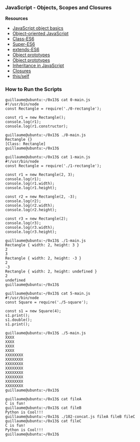 ### JavaScript - Objects, Scopes and Closures

**Resources**

 - [JavaScript object basics](https://intranet.alxswe.com/rltoken/dsSkBB-Cj0tqUFL8eOZLLQ)
 - [Object-oriented JavaScript](https://intranet.alxswe.com/rltoken/qqgqdyHPzUZkKQ5UMnw2MQ)
 - [Class-ES6](https://intranet.alxswe.com/rltoken/NEm-UViCThD5hfq_3Lj9Hg)
 - [Super-ES6](https://intranet.alxswe.com/rltoken/_cxdVKsdqPWbbp2cHtQSbQ)
 - [extends-ES6](https://intranet.alxswe.com/rltoken/6wdl6Bc5yjBplpiZKmr6Zw)
 - [Object prototypes](https://intranet.alxswe.com/rltoken/NiBbDiOlfhfUf4eIigglIw)
 - [Object prototypes](https://intranet.alxswe.com/rltoken/qqgqdyHPzUZkKQ5UMnw2MQ)
 - [Inheritance in JavaScript](https://intranet.alxswe.com/rltoken/qqgqdyHPzUZkKQ5UMnw2MQ)
 - [Closures](https://intranet.alxswe.com/rltoken/CybTMKEDNdTdU99kx_OXgQ)
 - [this/self](https://intranet.alxswe.com/rltoken/XcOkisoKPud4faDDkLMABw)

### How to Run the Scripts

```
guillaume@ubuntu:~/0x13$ cat 0-main.js
#!/usr/bin/node
const Rectangle = require('./0-rectangle');

const r1 = new Rectangle();
console.log(r1);
console.log(r1.constructor);

guillaume@ubuntu:~/0x13$ ./0-main.js
Rectangle {}
[Class: Rectangle]
guillaume@ubuntu:~/0x13$ 

guillaume@ubuntu:~/0x13$ cat 1-main.js
#!/usr/bin/node
const Rectangle = require('./1-rectangle');

const r1 = new Rectangle(2, 3);
console.log(r1);
console.log(r1.width);
console.log(r1.height);

const r2 = new Rectangle(2, -3);
console.log(r2);
console.log(r2.width);
console.log(r2.height);

const r3 = new Rectangle(2);
console.log(r3);
console.log(r3.width);
console.log(r3.height);

guillaume@ubuntu:~/0x13$ ./1-main.js
Rectangle { width: 2, height: 3 }
2
3
Rectangle { width: 2, height: -3 }
2
-3
Rectangle { width: 2, height: undefined }
2
undefined
guillaume@ubuntu:~/0x13$

guillaume@ubuntu:~/0x13$ cat 5-main.js
#!/usr/bin/node
const Square = require('./5-square');

const s1 = new Square(4);
s1.print();
s1.double();
s1.print();

guillaume@ubuntu:~/0x13$ ./5-main.js
XXXX
XXXX
XXXX
XXXX
XXXXXXXX
XXXXXXXX
XXXXXXXX
XXXXXXXX
XXXXXXXX
XXXXXXXX
XXXXXXXX
XXXXXXXX
guillaume@ubuntu:~/0x13$

guillaume@ubuntu:~/0x13$ cat fileA
C is fun!
guillaume@ubuntu:~/0x13$ cat fileB
Python is Cool!!!
guillaume@ubuntu:~/0x13$ ./102-concat.js fileA fileB fileC
guillaume@ubuntu:~/0x13$ cat fileC
C is fun!
Python is Cool!!!
guillaume@ubuntu:~/0x13$  
```
